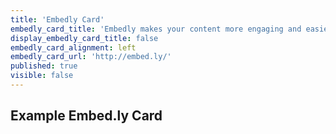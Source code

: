 ```yaml
---
title: 'Embedly Card'
embedly_card_title: 'Embedly makes your content more engaging and easier to share | Embedly'
display_embedly_card_title: false
embedly_card_alignment: left
embedly_card_url: 'http://embed.ly/'
published: true
visible: false
---
```


## Example Embed.ly Card
